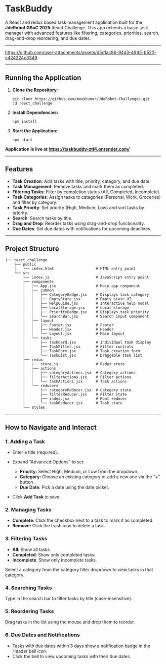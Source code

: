 # TaskBuddy

A React and redux based task management application built for the **JdeRobot GSoC 2025** React Challenge. This app extends a basic task manager with advanced features like filtering, categories, priorities, search, drag-and-drop reordering, and due dates.

---

https://github.com/user-attachments/assets/d5c1ac86-94d3-4945-b523-c424224c3349

---

## Running the Application 
1. **Clone the Repository**:
   ```
   git clone https://github.com/meekhumor/JdeRobot-Challenges.git
   cd react_challenge
   ```

2. **Install Dependencies:**
   ```
   npm install
   ```

4. **Start the Application:**
   ```
   npm start
   ```


**Application is live at https://taskbuddy-ztf4.onrender.com/**

---

## Features
- **Task Creation**: Add tasks with title, priority, category, and due date.
- **Task Management**: Remove tasks and mark them as completed.
- **Filtering Tasks**: Filter by completion status (All, Completed, Incomplete).
- **Task Categories**: Assign tasks to categories (Personal, Work, Groceries) and filter by category.
- **Task Priority**: Set priority (High, Medium, Low) and sort tasks by priority.
- **Search**: Search tasks by title.
- **Drag and Drop**: Reorder tasks using drag-and-drop functionality.
- **Due Dates**: Set due dates with notifications for upcoming deadlines.

---

## Project Structure

```
├── react_challenge
    ├── public                         
    │   └── index.html                   # HTML entry point
    └── src               
        ├── index.js                     # JavaScript entry point
        ├── components                  
        │   ├── App.jsx                  # Main app component
        │   ├── common                 
        │   │   ├── CategoryBadge.jsx    # Displays task category
        │   │   ├── EmptyState.jsx       # Empty state UI
        │   │   ├── HelpGuide.jsx        # Interactive help modal
        │   │   ├── LocalStorage.jsx     # Local storage 
        │   │   ├── PriorityBadge.jsx    # Displays task priority
        │   │   └── SearchBar.jsx        # Search input component
        │   ├── layout                
        │   │   ├── Footer.jsx           # Footer 
        │   │   ├── Header.jsx           # Header 
        │   │   └── Layout.jsx           # Main layout 
        │   └── tasks                  
        │       ├── TaskCard.jsx         # Individual task display
        │       ├── TaskFilter.jsx       # Filter controls
        │       ├── TaskForm.jsx         # Task creation form
        │       └── TaskList.jsx         # Draggable task list
        ├── redux                       
        │   ├── store.js                 # Redux store 
        │   ├── actions                
        │   │   ├── categoryActions.jsx  # Category actions
        │   │   ├── filterActions.jsx    # Filter actions
        │   │   └── taskActions.jsx      # Task actions
        │   └── reducers               
        │       ├── categoryReducer.jsx  # Category state
        │       ├── filterReducer.jsx    # Filter state
        │       ├── index.jsx            # Root reducer
        │       └── taskReducer.jsx      # Task state
        └── styles
```


---

## How to Navigate and Interact
### 1. Adding a Task

- Enter a title (required).
- Expand "Advanced Options" to set:

  - **Priority:** Select High, Medium, or Low from the dropdown.
  - **Category:** Choose an existing category or add a new one via the "+" button.
  - **Due Date:** Pick a date using the date picker.

- Click **Add Task** to save.


### 2. Managing Tasks

- **Complete:** Click the checkbox next to a task to mark it as completed.
- **Remove:** Click the trash icon to delete a task.

### 3. Filtering Tasks

- **All**: Show all tasks.
- **Completed**: Show only completed tasks.
- **Incomplete**: Show only incomplete tasks.

Select a category from the category filter dropdown to view tasks in that category.

### 4. Searching Tasks

Type in the search bar to filter tasks by title (case-insensitive).

### 5. Reordering Tasks

Drag tasks in the list using the mouse and drop them to reorder.

### 6. Due Dates and Notifications

- Tasks with due dates within 3 days show a notification badge in the Header bell icon.
- Click the bell to view upcoming tasks with their due dates.
